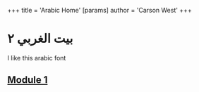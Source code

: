 +++
 title = 'Arabic Home'
[params]
	author = 'Carson West'
+++
# بيت الغربي ٢
I like this arabic font

## [Module 1](./../module-1/)
